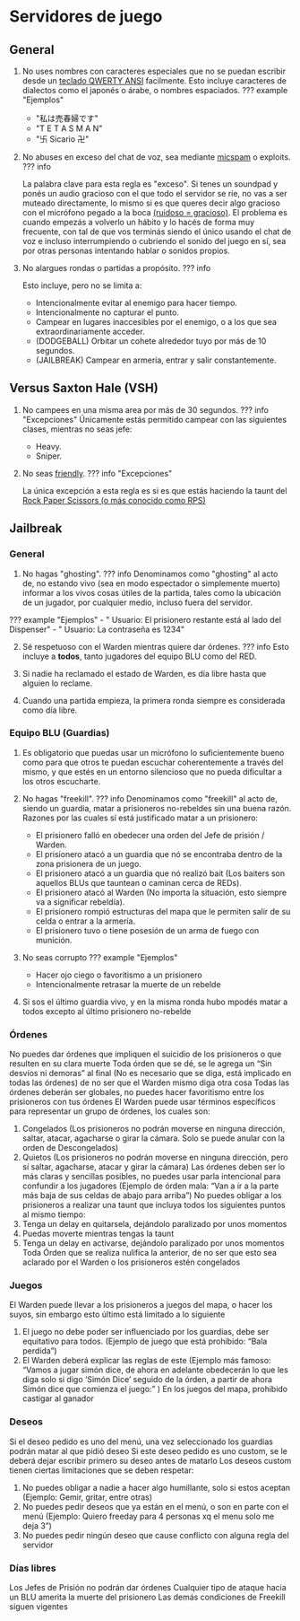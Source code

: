 # Servidores de juego

## General

1. No uses nombres con caracteres especiales que no se puedan escribir desde un [teclado QWERTY ANSI](https://wikipedia.org/wiki/QWERTY) facilmente. Esto incluye caracteres de dialectos como el japonés o árabe, o nombres espaciados.
??? example "Ejemplos"

    - "私は売春婦です"
    - "T E T A S  M A N"
    - "卐 Sicario 卍"

2. No abuses en exceso del chat de voz, sea mediante [micspam](https://www.urbandictionary.com/define.php?term=Mic+Spam) o exploits.
??? info

    La palabra clave para esta regla es "exceso". Si tenes un soundpad y ponés un audio gracioso con el que todo el servidor se ríe, no vas a ser muteado directamente, lo mismo si es que queres decir algo gracioso con el micrófono pegado a la boca [(ruidoso = gracioso)](https://www.youtube.com/@SrPelo). El problema es cuando empezás a volverlo un hábito y lo hacés de forma muy frecuente, con tal de que vos terminás siendo el único usando el chat de voz e incluso interrumpiendo o cubriendo el sonido del juego en sí, sea por otras personas intentando hablar o sonidos propios.

3. No alargues rondas o partidas a propósito.
??? info

    Esto incluye, pero no se limita a:

    - Intencionalmente evitar al enemigo para hacer tiempo.
    - Intencionalmente no capturar el punto.
    - Campear en lugares inaccesibles por el enemigo, o a los que sea extraordinariamente acceder.
    - (DODGEBALL) Orbitar un cohete alrededor tuyo por más de 10 segundos.
    - (JAILBREAK) Campear en armería, entrar y salir constantemente.

## Versus Saxton Hale (VSH)

1. No campees en una misma area por más de 30 segundos.
??? info "Excepciones"
    Únicamente estás permitido campear con las siguientes clases, mientras no seas jefe:

    - Heavy.
    - Sniper.

2. No seas [friendly](https://wiki.teamfortress.com/wiki/Community_fads#Friendlies).
??? info "Excepciones"

    La única excepción a esta regla es si es que estás haciendo la taunt del [Rock Paper Scissors (o más conocido como RPS)](https://wiki.teamfortress.com/wiki/Rock,_Paper,_Scissors)

## Jailbreak

### General

1. No hagas "ghosting".
??? info
    Denominamos como "ghosting" al acto de, no estando vivo (sea en modo espectador o simplemente muerto) informar a los vivos cosas útiles de la partida, tales como la ubicación de un jugador, por cualquier medio, incluso fuera del servidor.

??? example "Ejemplos"
    - "<MUERTO> Usuario: El prisionero restante está al lado del Dispenser"
    - "<MUERTO> Usuario: La contraseña es 1234"

2. Sé respetuoso con el Warden mientras quiere dar órdenes.
??? info
    Esto incluye a **todos**, tanto jugadores del equipo BLU como del RED.

3. Si nadie ha reclamado el estado de Warden, es día libre hasta que alguien lo reclame.

4. Cuando una partida empieza, la primera ronda siempre es considerada como día libre.

### Equipo BLU (Guardias)

1. Es obligatorio que puedas usar un micrófono lo suficientemente bueno como para que otros te puedan escuchar coherentemente a través del mismo, y que estés en un entorno silencioso que no pueda dificultar a los otros escucharte.
2. No hagas "freekill".
??? info
    Denominamos como "freekill" al acto de, siendo un guardia, matar a prisioneros no-rebeldes sín una buena razón.
    Razones por las cuales sí está justificado matar a un prisionero:
    - El prisionero falló en obedecer una orden del Jefe de prisión / Warden.
    - El prisionero atacó a un guardia que nó se encontraba dentro de la zona prisionera de un juego.
    - El prisionero atacó a un guardia que nó realizó bait (Los baiters son aquellos BLUs que tauntean o caminan cerca de REDs).
    - El prisionero atacó al Warden (No importa la situación, esto siempre va a significar rebeldía).
    - El prisionero rompió estructuras del mapa que le permiten salir de su celda o entrar a la armería.
    - El prisionero tuvo o tiene posesión de un arma de fuego con munición.

3. No seas corrupto
??? example "Ejemplos"
    - Hacer ojo ciego o favoritismo a un prisionero
    - Intencionalmente retrasar la muerte de un rebelde
4. Si sos el último guardia vivo, y en la misma ronda hubo mpodés matar a todos excepto al último prisionero no-rebelde

### Órdenes

No puedes dar órdenes que impliquen el suicidio de los prisioneros o que resulten en su clara muerte
Toda órden que se dé, se le agrega un “Sin desvíos ni demoras” al final (No es necesario que se diga, está implicado en todas las órdenes) de no ser que el Warden mismo diga otra cosa
Todas las órdenes deberán ser globales, no puedes hacer favoritismo entre los prisioneros con tus órdenes
El Warden puede usar términos específicos para representar un grupo de órdenes, los cuales son:
1) Congelados (Los prisioneros no podrán moverse en ninguna dirección, saltar, atacar,  agacharse o girar la cámara. Solo se puede anular con la orden de Descongelados)
2) Quietos (Los prisioneros no podrán moverse en ninguna dirección, pero sí saltar, agacharse, atacar y girar la cámara)
Las órdenes deben ser lo más claras y sencillas posibles, no puedes usar parla intencional para confundir a los jugadores (Ejemplo de órden mala: “Van a ir a la parte más baja de sus celdas de abajo para arriba”)
No puedes obligar a los prisioneros a realizar una taunt que incluya todos los siguientes puntos al mismo tiempo:
1) Tenga un delay en quitarsela, dejándolo paralizado por unos momentos
2) Puedas moverte mientras tengas la taunt
3) Tenga un delay en activarse, dejándolo paralizado por unos momentos
Toda Órden que se realiza nulifica la anterior, de no ser que esto sea aclarado por el Warden o los prisioneros estén congelados

### Juegos

El Warden puede llevar a los prisioneros a juegos del mapa, o hacer los suyos, sin embargo esto último está limitado a lo siguiente
1) El juego no debe poder ser influenciado por los guardias, debe ser equitativo para todos. (Ejemplo de juego que está prohibido: “Bala perdida”)
2) El Warden deberá explicar las reglas de este (Ejemplo más famoso: “Vamos a jugar simón dice, de ahora en adelante obedecerán lo que les diga solo si digo ‘Simón Dice’ seguido de la órden, a partir de ahora Simón dice que comienza el juego:” )
En los juegos del mapa, prohibido castigar al ganador

### Deseos

Si el deseo pedido es uno del menú, una vez seleccionado los guardias podrán matar al que pidió deseo
Si este deseo pedido es uno custom, se le deberá dejar escribir primero su deseo antes de matarlo
Los deseos custom tienen ciertas limitaciones que se deben respetar:
1) No puedes obligar a nadie a hacer algo humillante, solo si estos aceptan (Ejemplo: Gemir, gritar, entre otras)
2) No puedes pedir deseos que ya están en el menú, o son en parte con el menú (Ejemplo: Quiero freeday para 4 personas xq el menu solo me deja 3”)
3) No puedes pedir ningún deseo que cause conflicto con alguna regla del servidor

### Días libres

Los Jefes de Prisión no podrán dar órdenes
Cualquier tipo de ataque hacia un BLU amerita la muerte del prisionero
Las demás condiciones de Freekill siguen vigentes
